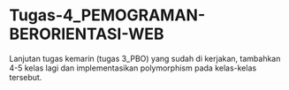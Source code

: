 # Tugas-4_PEMOGRAMAN-BERORIENTASI-WEB
Lanjutan tugas kemarin (tugas 3_PBO) yang sudah di kerjakan, tambahkan 4-5 kelas lagi dan implementasikan polymorphism pada kelas-kelas tersebut. 
